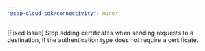 ```yaml
---
'@sap-cloud-sdk/connectivity': minor
---
```


[Fixed Issue] Stop adding certificates when sending requests to a destination, if the authentication type does not require a certificate.

